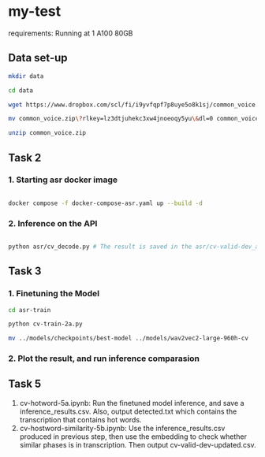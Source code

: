 # my-test

requirements: Running at 1 A100 80GB

## Data set-up

```bash
mkdir data

cd data

wget https://www.dropbox.com/scl/fi/i9yvfqpf7p8uye5o8k1sj/common_voice.zip?rlkey=lz3dtjuhekc3xw4jnoeoqy5yu&dl=0 

mv common_voice.zip\?rlkey=lz3dtjuhekc3xw4jnoeoqy5yu\&dl=0 common_voice.zip    

unzip common_voice.zip
```

## Task 2

### 1. Starting asr docker image

```bash

docker compose -f docker-compose-asr.yaml up --build -d 

```

### 2. Inference on the API

```bash

python asr/cv_decode.py # The result is saved in the asr/cv-valid-dev_asr.txt

```

## Task 3

### 1. Finetuning the Model

```bash
cd asr-train

python cv-train-2a.py

mv ../models/checkpoints/best-model ../models/wav2vec2-large-960h-cv
```

### 2. Plot the result, and run inference comparasion

## Task 5

1. cv-hotword-5a.ipynb: Run the finetuned model inference, and save a inference_results.csv. Also, output detected.txt which contains the transcription that contains hot words.
2. cv-hostword-similarity-5b.ipynb: Use the inference_results.csv produced in previous step, then use the embedding to check whether similar phases is in transcription. Then output cv-valid-dev-updated.csv.